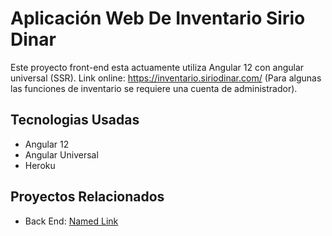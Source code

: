 # Aplicación Web De Inventario Sirio Dinar

Este proyecto front-end esta actuamente utiliza Angular 12 con angular universal (SSR). Link online: https://inventario.siriodinar.com/ (Para algunas las funciones de inventario se requiere una cuenta de administrador).

## Tecnologias Usadas

* Angular 12
* Angular Universal
* Heroku

## Proyectos Relacionados

* Back End: [Named Link](http://www.google.fr/ "Named link title")
